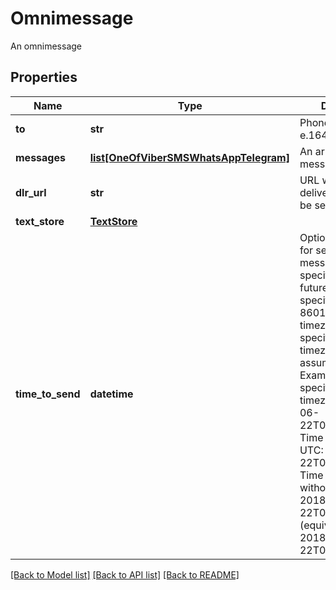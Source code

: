 # Omnimessage

An omnimessage
## Properties
Name | Type | Description | Notes
------------ | ------------- | ------------- | -------------
**to** | **str** | Phone number in e.164 format | 
**messages** | [**list[OneOfViberSMSWhatsAppTelegram]**](OneOfViberSMSWhatsAppTelegram.md) | An array of messages | 
**dlr_url** | **str** | URL where the delivery report will be sent | [optional] 
**text_store** | [**TextStore**](TextStore.md) |  | [optional] 
**time_to_send** | **datetime** | Optional parameter for sending messages at some specific time in the future.   Time must be specified in the ISO-8601 format.   If no timezone is specified, then the timezone is assumed to be UTC    Examples:    * Time specified with timezone: 2018-06-22T09:05:07+00:00 Time specified in UTC: 2018-06-22T09:05:07Z   * Time specified without timezone: 2018-06-22T09:05 (equivalent to 2018-06-22T09:05+00:00) | [optional] 

[[Back to Model list]](../README.md#documentation-for-models) [[Back to API list]](../README.md#documentation-for-api-endpoints) [[Back to README]](../README.md)


